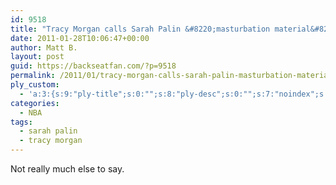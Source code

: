```yaml
---
id: 9518
title: "Tracy Morgan calls Sarah Palin &#8220;masturbation material&#8221;"
date: 2011-01-28T10:06:47+00:00
author: Matt B.
layout: post
guid: https://backseatfan.com/?p=9518
permalink: /2011/01/tracy-morgan-calls-sarah-palin-masturbation-material/
ply_custom:
  - 'a:3:{s:9:"ply-title";s:0:"";s:8:"ply-desc";s:0:"";s:7:"noindex";s:0:"";}'
categories:
  - NBA
tags:
  - sarah palin
  - tracy morgan
---
```


<div class="entry">
  <p>
    Not really much else to say.<br />
  </p>
</div>
